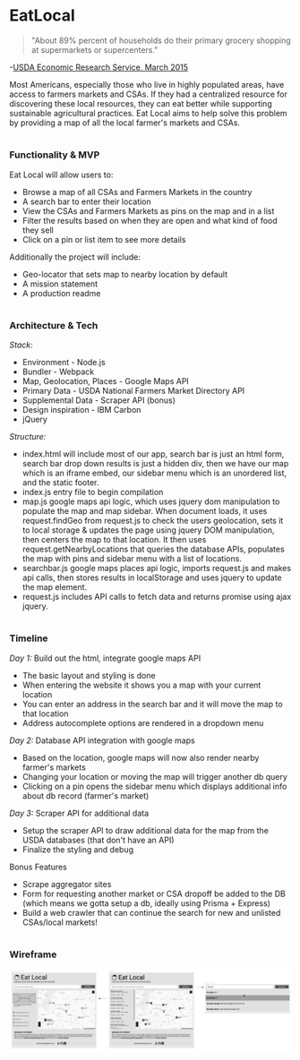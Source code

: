 # EatLocal
  
> "About 89% percent of households do their primary grocery shopping at supermarkets or supercenters."  

-[USDA Economic Research Service, March 2015](https://www.rootcausecoalition.org/wp-content/uploads/2016/06/Food-Acquisition-and-Purchase-Survey.pdf)  
  
Most Americans, especially those who live in highly populated areas, have access to farmers markets and CSAs. If they had a centralized resource for discovering these local resources, they can eat better while supporting sustainable agricultural practices. Eat Local aims to help solve this problem by providing a map of all the local farmer's markets and CSAs.  

#

### Functionality & MVP  
  
Eat Local will allow users to:

- Browse a map of all CSAs and Farmers Markets in the country
- A search bar to enter their location
- View the CSAs and Farmers Markets as pins on the map and in a list
- Filter the results based on when they are open and what kind of food they sell
- Click on a pin or list item to see more details
  
Additionally the project will include:

- Geo-locator that sets map to nearby location by default
- A mission statement
- A production readme
  
#
  
### Architecture & Tech
  
*Stack:*  
- Environment - Node.js
- Bundler - Webpack
- Map, Geolocation, Places - Google Maps API
- Primary Data - USDA National Farmers Market Directory API
- Supplemental Data - Scraper API (bonus)
- Design inspiration - IBM Carbon
- jQuery
  
*Structure:*  
- index.html will include most of our app, search bar is just an html form, search bar drop down results is just a hidden div, then we have our map which is an iframe embed, our sidebar menu which is an unordered list, and the static footer.
- index.js entry file to begin compilation
- map.js google maps api logic, which uses jquery dom manipulation to populate the map and map sidebar. When document loads, it uses request.findGeo from request.js to check the users geolocation, sets it to local storage & updates the page using jquery DOM manipulation, then centers the map to that location. It then uses request.getNearbyLocations that queries the database APIs, populates the map with pins and sidebar menu with a list of locations.
- searchbar.js google maps places api logic, imports request.js and makes api calls, then stores results in localStorage and uses jquery to update the map element.
- request.js includes API calls to fetch data and returns promise using ajax jquery.

#

### Timeline

*Day 1:* Build out the html, integrate google maps API

- The basic layout and styling is done
- When entering the website it shows you a map with your current location
- You can enter an address in the search bar and it will move the map to that location
- Address autocomplete options are rendered in a dropdown menu

*Day 2:* Database API integration with google maps

- Based on the location, google maps will now also render nearby farmer's markets
- Changing your location or moving the map will trigger another db query
- Clicking on a pin opens the sidebar menu which displays additional info about db record (farmer's market)

*Day 3:* Scraper API for additional data

- Setup the scraper API to draw additional data for the map from the USDA databases (that don't have an API)
- Finalize the styling and debug

Bonus Features

- Scrape aggregator sites
- Form for requesting another market or CSA dropoff be added to the DB (which means we gotta setup a db, ideally using Prisma + Express)
- Build a web crawler that can continue the search for new and unlisted CSAs/local markets!

#

### Wireframe

<img src="./docs/wireframe.png"/>